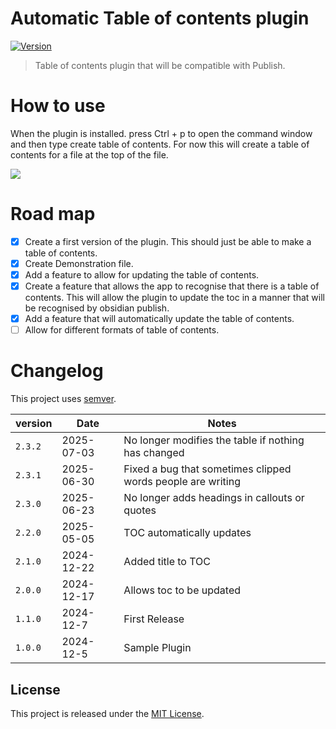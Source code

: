 # Automatic Table of contents plugin

[![Version](https://img.shields.io/github/v/release/BrMacCath/Table-of-Contents?include_prereleases&label=latest&logo=github&labelColor=green)](https://github.com/BrMacCath/Table-of-Contents/releases) <!-- [![Downloads](https://img.shields.io/badge/dynamic/json?logo=obsidian&color=%23483699&label=downloads&query=%24%5B%22Table-of-Contents%22%5D.downloads&url=https%3A%2F%2Fraw.githubusercontent.com%2Fobsidianmd%2Fobsidian-releases%2Fmaster%2Fcommunity-plugin-stats.json)](https://obsidian.md/plugins?search=Table%20of%20Contents) -->

> Table of contents plugin that will be compatible with Publish.

# How to use

When the plugin is installed. press Ctrl + p to open the command window and then type create table of contents. For now this will create a table of contents for a file at the top of the file.

<img src="/assets/example.gif" />

# Road map

-   [x] Create a first version of the plugin. This should just be able to make a table of contents.
-   [x] Create Demonstration file.
-   [x] Add a feature to allow for updating the table of contents.
-   [x] Create a feature that allows the app to recognise that there is a table of contents. This will allow the plugin to update the toc in a manner that will be recognised by obsidian publish.
-   [x] Add a feature that will automatically update the table of contents.
-   [ ] Allow for different formats of table of contents.

# Changelog

This project uses [semver](http://semver.org/).

| version | Date       | Notes                    |
| ------- | ---------- | ------------------------ |
| `2.3.2` |2025-07-03| No longer modifies the table if nothing has changed|
| `2.3.1` |2025-06-30| Fixed a bug that sometimes clipped words people are writing|
| `2.3.0` | 2025-06-23 | No longer adds headings in callouts or quotes|
| `2.2.0` | 2025-05-05 | TOC automatically updates |
| `2.1.0` | 2024-12-22 | Added title to TOC       |
| `2.0.0` | 2024-12-17 | Allows toc to be updated |
| `1.1.0` | 2024-12-7  | First Release            |
| `1.0.0` | 2024-12-5  | Sample Plugin            |

## License

This project is released under the [MIT License](LICENSE).
